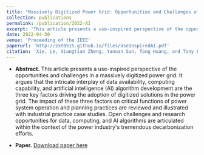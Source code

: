 ```yaml
---
title: "Massively Digitized Power Grid: Opportunities and Challenges of Use-inspired AI"
collection: publications
permalink: /publication/2022-AI
excerpt: 'This article presents a use-inspired perspective of the opportunities and challenges in a massively digitized power grid. It argues that the intricate interplay of data availability, computing capability, and artificial intelligence (AI) algorithm development are the three key factors driving the adoption of digitized solutions in the power grid. The impact of these three factors on critical functions of power system operation and planning practices are reviewed and illustrated with industrial practice case studies. Open challenges and research opportunities for data, computing, and AI algorithms are articulated within the context of the power industry's tremendous decarbonization efforts.'
date: 2022-04-30
venue: 'Proceeding of the IEEE'
paperurl: 'http://zxt0515.github.io/files/UseInspiredAI.pdf'
citation: 'Xie, Le, Xiangtian Zheng, Yannan Sun, Tong Huang, and Tony Bruton. "Massively Digitized Power Grid: Opportunities and Challenges of Use-inspired AI." arXiv preprint arXiv:2205.05180 (2022).'
---
```

- **Abstract.**
This article presents a use-inspired perspective of the opportunities and challenges in a massively digitized power grid. It argues that the intricate interplay of data availability, computing capability, and artificial intelligence (AI) algorithm development are the three key factors driving the adoption of digitized solutions in the power grid. The impact of these three factors on critical functions of power system operation and planning practices are reviewed and illustrated with industrial practice case studies. Open challenges and research opportunities for data, computing, and AI algorithms are articulated within the context of the power industry's tremendous decarbonization efforts.

- **Paper.** [Download paper here](http://zxt0515.github.io/files/UseInspiredAI.pdf)